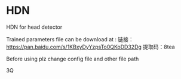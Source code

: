 # HDN
HDN for head detector

Trained parameters file can be download at : 
链接：https://pan.baidu.com/s/1KBxyDyYzpsTo0QKoDD32Dg 
提取码：8tea

Before using  plz change config file and other file path 

3Q
